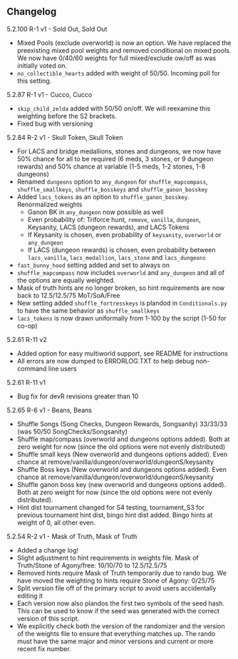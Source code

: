 ## Changelog

5.2.100 R-1 v1 - Sold Out, Sold Out
- Mixed Pools (exclude overworld) is now an option. We have replaced the preexisting mixed pool weights and removed conditional on mixed pools. We now have 0/40/60 weights for full mixed/exclude ow/off as was initially voted on.
- `no_collectible_hearts` added with weight of 50/50. Incoming poll for this setting.

5.2.87 R-1 v1 - Cucco, Cucco
- `skip_child_zelda` added with 50/50 on/off. We will reexamine this weighting before the S2 brackets.
- Fixed bug with versioning

5.2.84 R-2 v1 - Skull Token, Skull Token
- For LACS and bridge medallions, stones and dungeons, we now have 50% chance for all to be required (6 meds, 3 stones, or 9 dungeon rewards) and 50% chance at variable (1-5 meds, 1-2 stones, 1-8 dungeons)
- Renamed `dungeons` option to `any_dungeon` for `shuffle_mapcompass`, `shuffle_smallkeys`, `shuffle_bosskeys` and `shuffle_ganon_bosskey`
- Added `lacs_tokens` as an option to `shuffle_ganon_bosskey`. Renormalized weights
    - Ganon BK in `any_dungeon` now possible as well
    - Even probability of: Triforce hunt, `remove`, `vanilla`, `dungeon`, Keysanity, LACS (dungeon rewards), and LACS Tokens
    - If Keysanity is chosen, even probability of `keysanity`, `overworld` or `any_dungeon`
    - If LACS (dungeon rewards) is chosen, even probability between `lacs_vanilla`, `lacs_medallion`, `lacs_stone` and `lacs_dungeons`
- `fast_bunny_hood` setting added and set to always on
- `shuffle_mapcompass` now includes `overworld` and `any_dungeon` and all of the options are equally weighted.
- Mask of truth hints are no longer broken, so hint requirements are now back to 12.5/12.5/75 MoT/SoA/Free
- New setting added `shuffle_fortresskeys` is plandod in `Conditionals.py` to have the same behavior as `shuffle_smallkeys`
- `lacs_tokens` is now drawn uniformally from 1-100 by the script (1-50 for co-op)

5.2.61 R-11 v2
- Added option for easy multiworld support, see README for instructions
- All errors are now dumped to ERRORLOG.TXT to help debug non-command line users

5.2.61 R-11 v1
- Bug fix for devR revisions greater than 10

5.2.65 R-6 v1 - Beans, Beans
- Shuffle Songs (Song Checks, Dungeon Rewards, Songsanity) 33/33/33 (was 50/50 SongChecks/Songsanity)
- Shuffle map/compass (overworld and dungeons options added). Both at zero weight for now (since the old options were not evenly distributed)
- Shuffle small keys (New overworld and dungeons options added). Even chance at remove/vanilla/dungeon/overworld/dungeonS/keysanity
- Shuffle Boss keys (New overworld and dungeons options added). Even chance at remove/vanilla/dungeon/overworld/dungeonS/keysanity
- Shuffle ganon boss key (new overworld and dungeons options added). Both at zero weight for now (since the old options were not evenly distributed).
- Hint dist tournament changed for S4 testing, tournament_S3 for previous tournament hint dist, bingo hint dist added. Bingo hints at weight of 0, all other even.

5.2.54 R-2 v1 - Mask of Truth, Mask of Truth
- Added a change log!
- Slight adjustment to hint requirements in weights file. Mask of Truth/Stone of Agony/free: 10/10/70 to 12.5/12.5/75
- Removed hints require Mask of Truth temporarily due to rando bug. We have moved the weighting to hints require Stone of Agony: 0/25/75
- Split version file off of the primary script to avoid users accidentally editing it
- Each version now also plandos the first two symbols of the seed hash. This can be used to know if the seed was generated with the correct version of this script.
- We explicitly check both the version of the randomizer and the version of the weights file to ensure that everything matches up. The rando must have the same major and minor versions and current or more recent fix number.